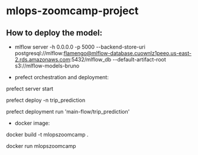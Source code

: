 # mlops-zoomcamp-project

## How to deploy the model:
* mlflow server -h 0.0.0.0 -p 5000 --backend-store-uri postgresql://mlflow:flamengo@mlflow-database.cuownlz1peeo.us-east-2.rds.amazonaws.com:5432/mlflow_db --default-artifact-root s3://mlflow-models-bruno

* prefect orchestration and deployment:

prefect server start

prefect deploy -n trip_prediction

prefect deployment run 'main-flow/trip_prediction'

* docker image:

docker build -t mlopszoomcamp .

docker run mlopszoomcamp

